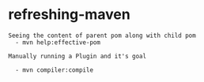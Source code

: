 # refreshing-maven

```
Seeing the content of parent pom along with child pom
  - mvn help:effective-pom
```

```
Manually running a Plugin and it's goal

  - mvn compiler:compile
```
